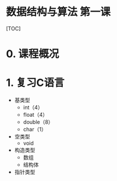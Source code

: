 数据结构与算法 第一课
=========

[TOC]

# 0. 课程概况



# 1. 复习C语言
- 基类型
  - int（4）
  - float（4）
  - double（8）
  - char（1）
- 空类型
  - void
- 构造类型
  - 数组
  - 结构体
- 指针类型

